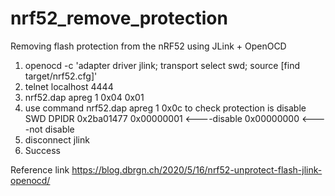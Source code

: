 # nrf52_remove_protection
Removing flash protection from the nRF52 using JLink + OpenOCD
1. openocd -c 'adapter driver jlink; transport select swd; source [find target/nrf52.cfg]'
2. telnet localhost 4444
3. nrf52.dap apreg 1 0x04 0x01
4. use command nrf52.dap apreg 1 0x0c to check protection is disable
SWD DPIDR 0x2ba01477
0x00000001 <----disable 
0x00000000 <----not disable 
5. disconnect jlink
6. Success

Reference link 
https://blog.dbrgn.ch/2020/5/16/nrf52-unprotect-flash-jlink-openocd/
